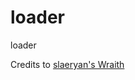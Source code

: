# loader
loader

Credits to [slaeryan's Wraith](https://github.com/slaeryan/AQUARMOURY/tree/master/Wraith)
